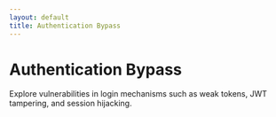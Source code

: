 ```yaml
---
layout: default
title: Authentication Bypass
---
```


# Authentication Bypass

Explore vulnerabilities in login mechanisms such as weak tokens, JWT tampering, and session hijacking.

